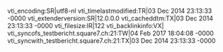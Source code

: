 vti_encoding:SR|utf8-nl
vti_timelastmodified:TR|03 Dec 2014 23:13:33 -0000
vti_extenderversion:SR|12.0.0.0
vti_cacheddtm:TX|03 Dec 2014 23:13:33 -0000
vti_filesize:IR|122
vti_backlinkinfo:VX|
vti_syncofs_testbericht.square7.ch\:21:TW|04 Feb 2017 18:04:08 -0000
vti_syncwith_testbericht.square7.ch\:21:TX|03 Dec 2014 23:13:33 -0000
